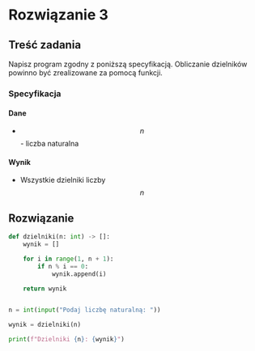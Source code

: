 # Rozwiązanie 3

## Treść zadania

Napisz program zgodny z poniższą specyfikacją. Obliczanie dzielników powinno być zrealizowane za pomocą funkcji.

### Specyfikacja

#### Dane

* $$n$$ - liczba naturalna

#### Wynik

* Wszystkie dzielniki liczby $$n$$ 

## Rozwiązanie

```python
def dzielniki(n: int) -> []:
    wynik = []

    for i in range(1, n + 1):
        if n % i == 0:
            wynik.append(i)

    return wynik


n = int(input("Podaj liczbę naturalną: "))

wynik = dzielniki(n)

print(f"Dzielniki {n}: {wynik}")
```

